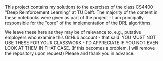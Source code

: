 This project contains my solutions to the exercises of the class CS4400 "Deep Reinforcement Learning" at TU Delft.
The majority of the content in these notebooks were given as part of the project - I am principally responsible for the "core" of the implementation of the DRL algorithms.

We leave these here as they may be of relevance to, e.g., putative employers who examine this GitHub account - that said:
YOU MUST NOT USE THESE FOR YOUR CLASSWORK - I'D APPRECIATE IF YOU NOT EVEN LOOK AT THEM IN THAT CASE.
(If this becomes a problem, I will remove the repository upon request)
Please and thank you in advance.
